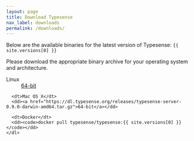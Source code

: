 ```yaml
---
layout: page
title: Download Typesense
nav_label: downloads
permalink: /downloads/
---
```


<div class="row no-gutters">
  <div class="col-md-8">
    <p>Below are the available binaries for the latest version of Typesense: <code>{{ site.versions[0] }}</code></p>
    <p>Please download the appropriate binary archive for your operating system and architecture.</p>
    <dl id="release-downloads">
      <dt>Linux</dt>
      <dd><a href="https://dl.typesense.org/releases/typesense-server-0.9.0-linux-amd64.tar.gz">64-bit</a></dd>

      <dt>Mac OS X</dt>
      <dd><a href="https://dl.typesense.org/releases/typesense-server-0.9.0-darwin-amd64.tar.gz">64-bit</a></dd>

      <dt>Docker</dt>
      <dd><code>docker pull typesense/typesense:{{ site.versions[0] }}</code></dd>
    </dl>
  </div>
</div>

<div class="row">
  <div class="col-md-8">

  </div>
</div>